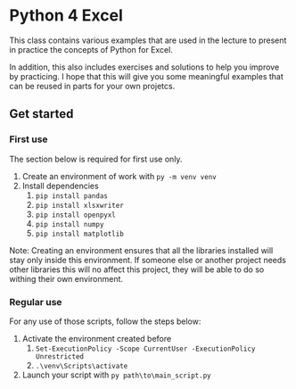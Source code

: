 # Python 4 Excel

This class contains various examples that are used in the lecture to present in practice the concepts of Python for Excel.

In addition, this also includes exercises and solutions to help you improve by practicing. I hope that this will give you some meaningful examples that can be reused in parts for your own projetcs.

## Get started

### First use

The section below is required for first use only.

1. Create an environment of work with `py -m venv venv`
1. Install dependencies
    1. `pip install pandas`
    1. `pip install xlsxwriter`
    1. `pip install openpyxl`
    1. `pip install numpy`
    1. `pip install matplotlib`

Note: Creating an environment ensures that all the libraries installed will stay only inside this environment. If someone else or another project needs other libraries this will no affect this project, they will be able to do so withing their own environment.

### Regular use

For any use of those scripts, follow the steps below:

1. Activate the environment created before
    1. `Set-ExecutionPolicy -Scope CurrentUser -ExecutionPolicy Unrestricted`
    1. `.\venv\Scripts\activate`
1. Launch your script with `py path\to\main_script.py`

